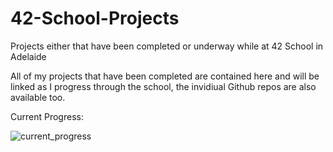 # 42-School-Projects
Projects either that have been completed or underway while at 42 School in Adelaide

All of my projects that have been completed are contained here and will be linked as I progress through the school, the invidiual Github repos are also available too.

Current Progress:

![current_progress](https://user-images.githubusercontent.com/9160772/159410740-8e24585d-ec29-4510-a82d-ade8a6700cc2.png)
